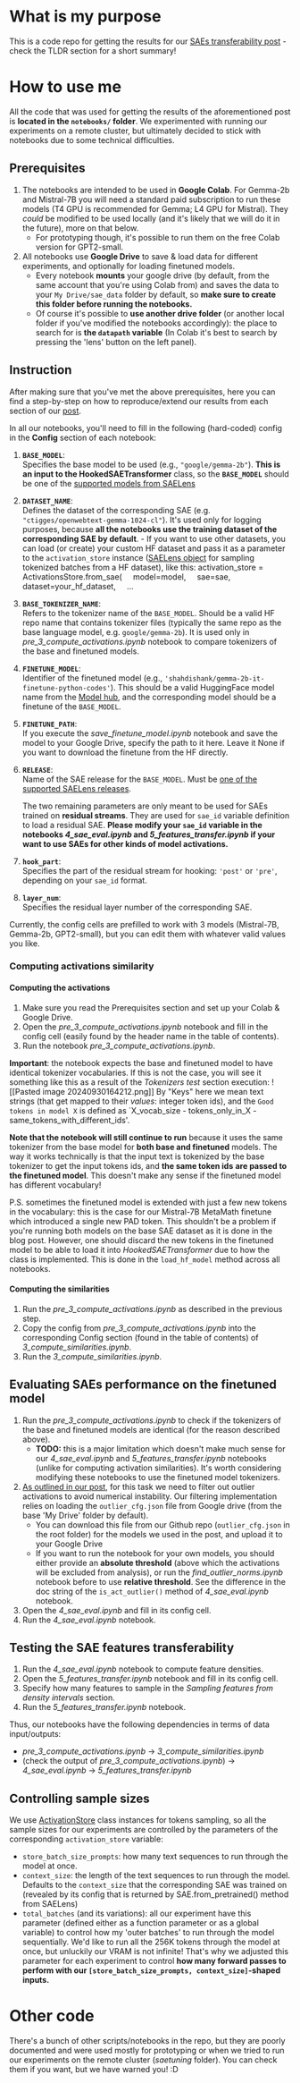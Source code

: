 # What is my purpose

This is a code repo for getting the results for our [SAEs transferability post](https://www.lesswrong.com/posts/bsXPTiAhhwt5nwBW3/do-sparse-autoencoders-saes-transfer-across-base-and) - check the TLDR section for a short summary!

# How to use me

All the code that was used for getting the results of the aforementioned post is **located in the `notebooks/` folder**. We experimented with running our experiments on a remote cluster, but ultimately decided to stick with notebooks due to some technical difficulties.

## Prerequisites

1. The notebooks are intended to be used in **Google Colab**. For Gemma-2b and Mistral-7B you will need a standard paid subscription to run these models (T4 GPU is recommended for Gemma; L4 GPU for Mistral). They *could* be modified to be used locally (and it's likely that we will do it in the future), more on that below. 
	- For prototyping though, it's possible to run them on the free Colab version for GPT2-small. 
2. All notebooks use **Google Drive** to save & load data for different experiments, and optionally for loading finetuned models. 
	- Every notebook **mounts** your google drive (by default, from the same account that you're using Colab from) and saves the data to your `My Drive/sae_data` folder by default, so **make sure to create this folder before running the notebooks.**
	- Of course it's possible to **use another drive folder** (or another local folder if you've modified the notebooks accordingly): the place to search for is **the `datapath` variable** (In Colab it's best to search by pressing the 'lens' button on the left panel).
## Instruction

After making sure that you've met the above prerequisites, here you can find a step-by-step on how to reproduce/extend our results from each section of our [post](modified).

In all our notebooks, you'll need to fill in the following (hard-coded) config in the **Config** section of each notebook:

1. **`BASE_MODEL`**:  
   Specifies the base model to be used (e.g., `"google/gemma-2b"`). **This is an input to the HookedSAETransformer** class, so the **`BASE_MODEL`** should be one of the [supported models from SAELens](https://jbloomaus.github.io/SAELens/sae_table/)
2. **`DATASET_NAME`**:  
   Defines the dataset of the corresponding SAE (e.g. `"ctigges/openwebtext-gemma-1024-cl"`). It's used only for logging purposes, because **all the notebooks use the training dataset of the corresponding SAE by default**.
	   - If you want to use other datasets, you can load (or create) your custom HF dataset and pass it as a parameter to the `activation_store` instance ([SAELens object](https://jbloomaus.github.io/SAELens/api/#sae_lens.ActivationsStore) for sampling tokenized batches from a HF dataset), like this:
		activation_store = ActivationsStore.from_sae(
		    model=model,
		    sae=sae,
		    dataset=your_hf_dataset,
		    ...
3. **`BASE_TOKENIZER_NAME`**:  
   Refers to the tokenizer name of the `BASE_MODEL`. Should be a valid HF repo name that contains tokenizer files (typically the same repo as the base language model, e.g. `google/gemma-2b`). It is used only in *pre_3_compute_activations.ipynb* notebook to compare tokenizers of the base and finetuned models.
4. **`FINETUNE_MODEL`**:  
   Identifier of the finetuned model (e.g., `'shahdishank/gemma-2b-it-finetune-python-codes'`). This should be a valid HuggingFace model name from the [Model hub](https://huggingface.co/models), and the corresponding model should be a finetune of the `BASE_MODEL`.
5. **`FINETUNE_PATH`**:  
   If you execute the *save_finetune_model.ipynb* notebook and save the model to your Google Drive, specify the path to it here. Leave it None if you want to download the finetune from the HF directly.
6. **`RELEASE`**:  
   Name of the SAE release for the `BASE_MODEL`. Must be [one of the supported SAELens releases](https://jbloomaus.github.io/SAELens/sae_table/).
   
   The two remaining parameters are only meant to be used for SAEs trained on **residual streams**. They are used for `sae_id` variable definition to load a residual SAE. **Please modify your `sae_id` variable in the notebooks *4_sae_eval.ipynb* and *5_features_transfer.ipynb* if your want to use SAEs for other kinds of model activations.**
   
7. **`hook_part`**:  
   Specifies the part of the residual stream for hooking: `'post'` or `'pre'`, depending on your `sae_id` format.
8. **`layer_num`**:  
   Specifies the residual layer number of the corresponding SAE.
   
Currently, the config cells are prefilled to work with 3 models (Mistral-7B, Gemma-2b, GPT2-small), but you can edit them with whatever valid values you like.

### Computing activations similarity 
#### Computing the activations
1. Make sure you read the Prerequisites section and set up your Colab & Google Drive.
2. Open the *pre_3_compute_activations.ipynb* notebook and fill in the config cell (easily found by the header name in the table of contents).
3. Run the notebook *pre_3_compute_activations.ipynb*.

**Important**: the notebook expects the base and finetuned model to have identical tokenizer vocabularies. If this is not the case, you will see it something like this as a result of the *Tokenizers test* section execution:
![[Pasted image 20240930164212.png]]
By "Keys" here we mean text strings (that get mapped to their *values*: integer token ids), and the `Good tokens in model X` is defined as `X_vocab_size - tokens_only_in_X - same_tokens_with_different_ids'.

**Note that the notebook will still continue to run** because it uses the same tokenizer from the base model for **both base and finetuned** models. The way it works technically is that the input text is tokenized by the base tokenizer to get the input tokens ids, and **the same token ids** **are passed to the finetuned model**. This doesn't make any sense if the finetuned model has different vocabulary!

P.S. sometimes the finetuned model is extended with just a few new tokens in the vocabulary: this is the case for our Mistral-7B MetaMath finetune which introduced a single new PAD token. This shouldn't be a problem if you're running both models on the base SAE dataset as it is done in the blog post. However, one should discard the new tokens in the finetuned model to be able to load it into *HookedSAETransformer* due to how the class is implemented. This is done in the `load_hf_model` method across all notebooks.
#### Computing the similarities
1. Run the *pre_3_compute_activations.ipynb* as described in the previous step.
2. Copy the config from *pre_3_compute_activations.ipynb* into the corresponding Config section (found in the table of contents) of *3_compute_similarities.ipynb*.
3. Run the *3_compute_similarities.ipynb*.

## Evaluating SAEs performance on the finetuned model
1. Run the *pre_3_compute_activations.ipynb* to check if the tokenizers of the base and finetuned models are identical (for the reason described above).
	- **TODO:** this is a major limitation which doesn't make much sense for our *4_sae_eval.ipynb* and *5_features_transfer.ipynb* notebooks (unlike for computing activation similarities). It's worth considering modifying these notebooks to use the finetuned model tokenizers.
2. [As outlined in our post](https://lesswrong.com/posts/bsXPTiAhhwt5nwBW3/do-sparse-autoencoders-saes-transfer-across-base-and#4_2_Technical_Details), for this task we need to filter out outlier activations to avoid numerical instability. Our filtering implementation relies on loading the `outlier_cfg.json` file from Google drive (from the base 'My Drive' folder by default). 
	- You can download this file from our Github repo (`outlier_cfg.json` in the root folder) for the models we used in the post, and upload it to your Google Drive
	- If you want to run the notebook for your own models, you should either provide an **absolute threshold** (above which the activations will be excluded from analysis), or run the *find_outlier_norms.ipynb* notebook before to use **relative threshold**. See the difference in the doc string of the `is_act_outlier()` method of *4_sae_eval.ipynb* notebook.
3. Open the *4_sae_eval.ipynb* and fill in its config cell.
4. Run the *4_sae_eval.ipynb* notebook.

## Testing the SAE features transferability
1. Run the *4_sae_eval.ipynb* notebook to compute feature densities.
2. Open the *5_features_transfer.ipynb* notebook and fill in its config cell.
3. Specify how many features to sample in the *Sampling features from density intervals* section.
4. Run the *5_features_transfer.ipynb* notebook.

Thus, our notebooks have the following dependencies in terms of data input/outputs:
- *pre_3_compute_activations.ipynb* -> *3_compute_similarities.ipynb*
- (check the output of *pre_3_compute_activations.ipynb*) -> *4_sae_eval.ipynb* -> *5_features_transfer.ipynb*

## Controlling sample sizes
We use [ActivationStore](https://jbloomaus.github.io/SAELens/api/#sae_lens.ActivationsStore) class instances for tokens sampling, so all the sample sizes for our experiments are controlled by the parameters of the corresponding `activation_store` variable:
- `store_batch_size_prompts`: how many text sequences to run through the model at once.
- `context_size`: the length of the text sequences to run through the model. Defaults to the `context_size` that the corresponding SAE was trained on (revealed by its config that is returned by SAE.from_pretrained() method from SAELens)
- `total_batches` (and its variations): all our experiment have this parameter (defined either as a function parameter or as a global variable) to control how my 'outer batches' to run through the model sequentially. We'd like to run all the 256K tokens through the model at once, but unluckily our VRAM is not infinite! That's why we adjusted this parameter for each experiment to control **how many forward passes to perform with our `[store_batch_size_prompts, context_size]`-shaped inputs.**

# Other code
There's a bunch of other scripts/notebooks in the repo, but they are poorly documented and were used mostly for prototyping or when we tried to run our experiments on the remote cluster (*saetuning* folder). You can check them if you want, but we have warned you! :D
